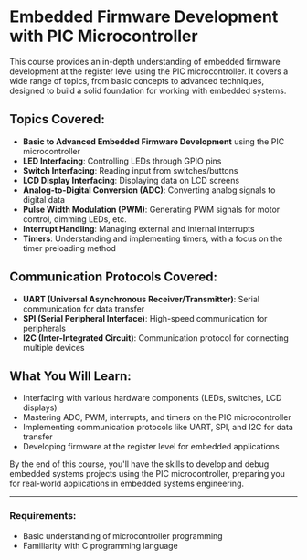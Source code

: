 # Embedded Firmware Development with PIC Microcontroller

This course provides an in-depth understanding of embedded firmware development at the register level using the PIC microcontroller.
It covers a wide range of topics, from basic concepts to advanced techniques, designed to build a solid foundation for working with embedded systems.

## Topics Covered:
- **Basic to Advanced Embedded Firmware Development** using the PIC microcontroller
- **LED Interfacing**: Controlling LEDs through GPIO pins
- **Switch Interfacing**: Reading input from switches/buttons
- **LCD Display Interfacing**: Displaying data on LCD screens
- **Analog-to-Digital Conversion (ADC)**: Converting analog signals to digital data
- **Pulse Width Modulation (PWM)**: Generating PWM signals for motor control, dimming LEDs, etc.
- **Interrupt Handling**: Managing external and internal interrupts
- **Timers**: Understanding and implementing timers, with a focus on the timer preloading method

## Communication Protocols Covered:
- **UART (Universal Asynchronous Receiver/Transmitter)**: Serial communication for data transfer
- **SPI (Serial Peripheral Interface)**: High-speed communication for peripherals
- **I2C (Inter-Integrated Circuit)**: Communication protocol for connecting multiple devices

## What You Will Learn:
- Interfacing with various hardware components (LEDs, switches, LCD displays)
- Mastering ADC, PWM, interrupts, and timers on the PIC microcontroller
- Implementing communication protocols like UART, SPI, and I2C for data transfer
- Developing firmware at the register level for embedded applications

By the end of this course, you'll have the skills to develop and debug embedded systems projects using the PIC microcontroller, preparing you for real-world applications in embedded systems engineering.

---

### Requirements:
- Basic understanding of microcontroller programming
- Familiarity with C programming language
